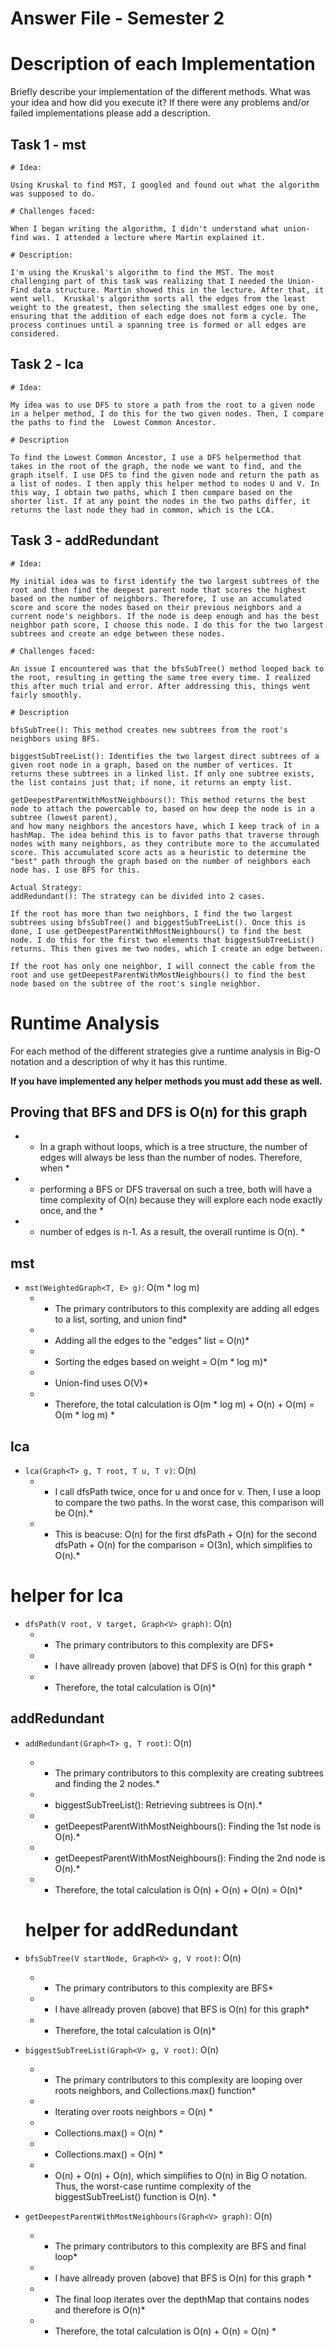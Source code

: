 # Answer File - Semester 2
# Description of each Implementation
Briefly describe your implementation of the different methods. What was your idea and how did you execute it? If there were any problems and/or failed implementations please add a description.

## Task 1 - mst

    # Idea:

    Using Kruskal to find MST, I googled and found out what the algorithm was supposed to do.

    # Challenges faced: 

    When I began writing the algorithm, I didn't understand what union-find was. I attended a lecture where Martin explained it.

    # Description:

    I'm using the Kruskal's algorithm to find the MST. The most challenging part of this task was realizing that I needed the Union-Find data structure. Martin showed this in the lecture. After that, it went well.  Kruskal's algorithm sorts all the edges from the least weight to the greatest, then selecting the smallest edges one by one, ensuring that the addition of each edge does not form a cycle. The process continues until a spanning tree is formed or all edges are considered.

## Task 2 - lca

    # Idea: 

    My idea was to use DFS to store a path from the root to a given node in a helper method, I do this for the two given nodes. Then, I compare the paths to find the  Lowest Common Ancestor.

    # Description

    To find the Lowest Common Ancestor, I use a DFS helpermethod that takes in the root of the graph, the node we want to find, and the graph itself. I use DFS to find the given node and return the path as a list of nodes. I then apply this helper method to nodes U and V. In this way, I obtain two paths, which I then compare based on the shorter list. If at any point the nodes in the two paths differ, it returns the last node they had in common, which is the LCA.

## Task 3 - addRedundant   

    # Idea:

    My initial idea was to first identify the two largest subtrees of the root and then find the deepest parent node that scores the highest based on the number of neighbors. Therefore, I use an accumulated score and score the nodes based on their previous neighbors and a current node's neighbors. If the node is deep enough and has the best neighbor path score, I choose this node. I do this for the two largest subtrees and create an edge between these nodes.

    # Challenges faced: 

    An issue I encountered was that the bfsSubTree() method looped back to the root, resulting in getting the same tree every time. I realized this after much trial and error. After addressing this, things went fairly smoothly.

    # Description

    bfsSubTree(): This method creates new subtrees from the root's neighbors using BFS.

    biggestSubTreeList(): Identifies the two largest direct subtrees of a given root node in a graph, based on the number of vertices. It returns these subtrees in a linked list. If only one subtree exists, the list contains just that; if none, it returns an empty list.

    getDeepestParentWithMostNeighbours(): This method returns the best node to attach the powercable to, based on how deep the node is in a subtree (lowest parent), 
    and how many neighbors the ancestors have, which I keep track of in a hashMap. The idea behind this is to favor paths that traverse through nodes with many neighbors, as they contribute more to the accumulated score. This accumulated score acts as a heuristic to determine the "best" path through the graph based on the number of neighbors each node has. I use BFS for this.

    Actual Strategy:
    addRedundant(): The strategy can be divided into 2 cases.
    
    If the root has more than two neighbors, I find the two largest subtrees using bfsSubTree() and biggestSubTreeList(). Once this is done, I use getDeepestParentWithMostNeighbours() to find the best node. I do this for the first two elements that biggestSubTreeList() returns. This then gives me two nodes, which I create an edge between.

    If the root has only one neighbor, I will connect the cable from the root and use getDeepestParentWithMostNeighbours() to find the best node based on the subtree of the root's single neighbor.



# Runtime Analysis
For each method of the different strategies give a runtime analysis in Big-O notation and a description of why it has this runtime.

**If you have implemented any helper methods you must add these as well.**

## Proving that BFS and DFS is O(n) for this graph
   * * In a graph without loops, which is a tree structure, the number of edges will always be less than the number of nodes. Therefore, when *
   * * performing a BFS or DFS traversal on such a tree, both will have a time complexity of O(n) because they will explore each node exactly once, and the *
   * * number of edges is n-1. As a result, the overall runtime is O(n). *

## mst
* ``mst(WeightedGraph<T, E> g)``: O(m * log m) 
    * * The primary contributors to this complexity are adding all edges to a list, sorting, and union find*
    * * Adding all the edges to the "edges" list = O(n)*
    * * Sorting the edges based on weight = O(m * log m)*
    * * Union-find uses O(V)*
    * * Therefore, the total calculation is O(m * log m) + O(n) + O(m) = O(m * log m) *


## lca
* ``lca(Graph<T> g, T root, T u, T v)``: O(n)
    * * I call dfsPath twice, once for u and once for v. Then, I use a loop to compare the two paths. In the worst case, this comparison will be O(n).* 
    * * This is beacuse: O(n) for the first dfsPath + O(n) for the second dfsPath + O(n) for the comparison = O(3n), which simplifies to O(n).*

# helper for lca 
* ``dfsPath(V root, V target, Graph<V> graph)``: O(n)
    * * The primary contributors to this complexity are DFS* 
    * * I have allready proven (above) that DFS is O(n) for this graph *
    * * Therefore, the total calculation is O(n)*


## addRedundant
* ``addRedundant(Graph<T> g, T root)``: O(n)
    * * The primary contributors to this complexity are creating subtrees and finding the 2 nodes.*
    * * biggestSubTreeList(): Retrieving subtrees is O(n).*
    * * getDeepestParentWithMostNeighbours(): Finding the 1st node is O(n).*
    * * getDeepestParentWithMostNeighbours(): Finding the 2nd node is O(n).*
    * * Therefore, the total calculation is O(n) + O(n) + O(n) = O(n)*

    # helper for addRedundant
* ``bfsSubTree(V startNode, Graph<V> g, V root)``: O(n)
    * * The primary contributors to this complexity are BFS* 
    * * I have allready proven (above) that BFS is O(n) for this graph*
    * * Therefore, the total calculation is O(n)*

* ``biggestSubTreeList(Graph<V> g, V root)``: O(n)
    * * The primary contributors to this complexity are looping over roots neighbors, and Collections.max() function*
    * * Iterating over roots neighbors = O(n) *
    * * Collections.max() = O(n) * 
    * * Collections.max() = O(n) * 
    * * O(n) + O(n) + O(n), which simplifies to O(n) in Big O notation. Thus, the worst-case runtime complexity of the biggestSubTreeList() function is O(n). *

* ``getDeepestParentWithMostNeighbours(Graph<V> graph)``: O(n)
    * * The primary contributors to this complexity are BFS and final loop*
    * * I have allready proven (above) that BFS is O(n) for this graph *
    * * The final loop iterates over the depthMap that contains nodes and therefore is O(n)*
    * * Therefore, the total calculation is O(n) + O(n) = O(n) *


